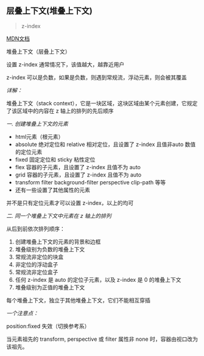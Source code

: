 ## 层叠上下文(堆叠上下文) 

> z-index

 <a href="https://developer.mozilla.org/zh-CN/docs/Web/CSS/CSS_Positioning/Understanding_z_index/The_stacking_context" target="_blank">MDN文档</a> 

堆叠上下文（层叠上下文）

设置 z-index 通常情况下，该值越大，越靠近用户

z-index 可以是负数，如果是负数，则遇到常规流，浮动元素，则会被其覆盖

*详解：*

堆叠上下文（stack context），它是一块区域，这块区域由某个元素创建，它规定了该区域中的内容在 z 轴上的排列的先后顺序

*一. 创建堆叠上下文的元素*

- html元素（根元素）
- absolute 绝对定位和 relative 相对定位，且设置了 z-index 且值非auto 数值的定位元素
- fixed 固定定位和 sticky 粘性定位
- flex 容器的子元素，且设置了 z-index 且值不为 auto
- grid 容器的子元素，且设置了 z-index 且值不为 auto
- transform filter background-filter perspective clip-path 等等
- 还有一些设置了其他属性的元素

并不是只有定位元素才可以设置 z-index，以上的均可

*二. 同一个堆叠上下文中元素在 z 轴上的排列*

从后到前依次排列顺序：

1. 创建堆叠上下文的元素的背景和边框
2. 堆叠级别为负数的堆叠上下文
3. 常规流非定位的块盒
4. 非定位的浮动盒子
5. 常规流非定位盒子
6. 任何 z-index 是 auto 的定位子元素，以及 z-index 是 0 的堆叠上下文
7. 堆叠级别为正值的堆叠上下文

每个堆叠上下文，独立于其他堆叠上下文，它们不能相互穿插

*一个注意点：*

  position:fixed 失效（切换参考系）

  当元素祖先的 transform, perspective 或 filter 属性非 none 时，容器由视口改为该祖先。